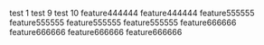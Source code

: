 test 1
test 9
test 10
feature444444
feature444444
feature555555
feature555555
feature555555
feature555555
feature666666
feature666666
feature666666
feature666666
